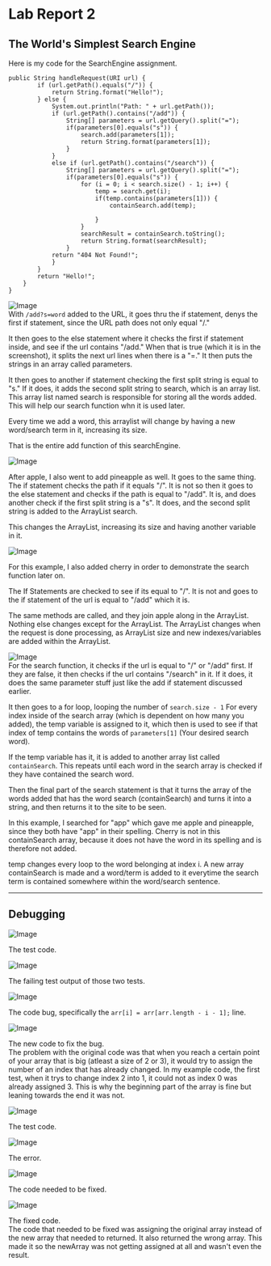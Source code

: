 
# Lab Report 2 #  
## The World's Simplest Search Engine ##  
Here is my code for the SearchEngine assignment. 


```
public String handleRequest(URI url) {
        if (url.getPath().equals("/")) {
            return String.format("Hello!");
        } else {
            System.out.println("Path: " + url.getPath());
            if (url.getPath().contains("/add")) {
                String[] parameters = url.getQuery().split("=");
                if(parameters[0].equals("s")) {
                    search.add(parameters[1]);
                    return String.format(parameters[1]);
                }
            }
            else if (url.getPath().contains("/search")) {
                String[] parameters = url.getQuery().split("=");
                if(parameters[0].equals("s")) {
                    for (i = 0; i < search.size() - 1; i++) {
                        temp = search.get(i);
                        if(temp.contains(parameters[1])) {
                            containSearch.add(temp);

                        }
                    }
                    searchResult = containSearch.toString();
                    return String.format(searchResult);
                }
            return "404 Not Found!";
            }
        }
        return "Hello!";
    }
}
```  

![Image](Screenshots/firstadd.PNG)  
With `/add?s=word` added to the URL, it goes thru the if statement, denys the first if statement, since the URL path does not only equal "/."  

It then goes to the else statement where it checks the first if statement inside, and see if the url contains "/add." When that is true (which it is in the screenshot), it splits the next url lines when there is a "=." It then puts the strings in an array called parameters.  

It then goes to another if statement checking the first split string is equal to "s." If it does, it adds the second split string to search, which is an array list. This array list named search is responsible for storing all the words added. This will help our search function whn it is used later.  

Every time we add a word, this arraylist will change by having a new word/search term in it, increasing its size. 

That is the entire add function of this searchEngine. 

![Image](Screenshots/secondadd.PNG)  

After apple, I also went to add pineapple as well.
It goes to the same thing. The if statement checks the path if it equals "/". It is not so then it goes to the else statement and checks if the path is equal to "/add". It is, and does another check if the first split string is a "s". It does, and the second split string is added to the ArrayList search.  

This changes the ArrayList, increasing its size and having another variable in it. 

![Image](Screenshots/thirdadd.PNG) 

For this example, I also added cherry in order to demonstrate the search function later on. 

The If Statements are checked to see if its equal to "/". It is not and goes to the if statement of the url is equal to "/add" which it is. 

The same methods are called, and they join apple along in the ArrayList. Nothing else changes except for the ArrayList. The ArrayList changes when the request is done processing, as ArrayList size and new indexes/variables are added within the ArrayList. 

![Image](Screenshots/searchenginetest.PNG)  
For the search function, it checks if the url is equal to "/" or "/add" first. If they are false, it then checks if the url contains "/search" in it. 
If it does, it does the same parameter stuff just like the add if statement discussed earlier.  

It then goes to a for loop, looping the number of `search.size - 1` For every index inside of the search array (which is dependent on how many you added), the temp variable is assigned to it, which then is used to see if that index of temp contains the words of `parameters[1]` (Your desired search word). 


If the temp variable has it, it is added to another array list called `containSearch`. This repeats until each word in the search array is checked if they have contained the search word.  



Then the final part of the search statement is that it turns the array of the words added that has the word search (containSearch) and turns it into a string, and then returns it to the site to be seen. 

In this example, I searched for "app" which gave me apple and pineapple, since they both have "app" in their spelling. Cherry is not in this containSearch array, because it does not have the word in its spelling and is therefore not added. 

temp changes every loop to the word belonging at index i. A new array containSearch is made and a word/term is added to it everytime the search term is contained somewhere within the word/search sentence. 

---  

## Debugging ##  
![Image](Screenshots/failureinducingtest.PNG)  

The test code.  

![Image](Screenshots/symptomtest.PNG)  

The failing test output of those two tests.  

![Image](Screenshots/bugfixneeded.PNG)  

The code bug, specifically the `arr[i] = arr[arr.length - i - 1];` line.  

![Image](Screenshots/bugfixtest.PNG)  

The new code to fix the bug.  
The problem with the original code was that when you reach a certain point of your array that is big (atleast a size of 2 or 3), it would try to assign the number of an index that has already changed. In my example code, the first test, when it trys to change index 2 into 1, it could not as index 0 was already assigned 3. This is why the beginning part of the array is fine but leaning towards the end it was not. 

![Image](Screenshots/failureinducingtest2.PNG)  

The test code.  

![Image](Screenshots/symptomtest2.PNG)  

The error.  

![Image](Screenshots/bugfixneeded2.PNG)  

The code needed to be fixed.  

![Image](Screenshots/bugfixtest2.PNG)  

The fixed code.  
The code that needed to be fixed was assigning the original array instead of the new array that needed to returned. It also returned the wrong array. This made it so the newArray was not getting assigned at all and wasn't even the result. 








